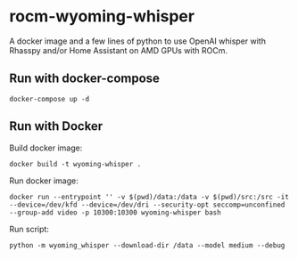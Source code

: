 # rocm-wyoming-whisper

A docker image and a few lines of python to use OpenAI whisper with Rhasspy and/or Home Assistant on AMD GPUs with ROCm.

## Run with docker-compose

```shell
docker-compose up -d
```

## Run with Docker

Build docker image:

```shell
docker build -t wyoming-whisper .
```

Run docker image:

```shell
docker run --entrypoint '' -v $(pwd)/data:/data -v $(pwd)/src:/src -it --device=/dev/kfd --device=/dev/dri --security-opt seccomp=unconfined --group-add video -p 10300:10300 wyoming-whisper bash
```

Run script:

```shell
python -m wyoming_whisper --download-dir /data --model medium --debug
```
